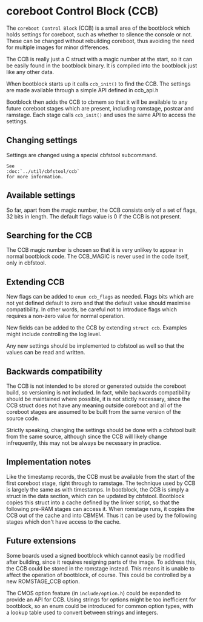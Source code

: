 # coreboot Control Block (CCB)

The `coreboot Control Block` (CCB) is a small area of the bootblock which holds
settings for coreboot, such as whether to silence the console or not. These can
be changed without rebuilding coreboot, thus avoiding the need for multiple
images for minor differences.

The CCB is really just a C struct with a magic number at the start, so it can
be easily found in the bootblock binary. It is compiled into the bootblock
just like any other data.

When bootblock starts up it calls `ccb_init()` to find the CCB. The settings are
made available through a simple API defined in ccb_api.h

Bootblock then adds the CCB to cbmem so that it will be available to any future
coreboot stages which are present, including romstage, postcar and ramstage.
Each stage calls `ccb_init()` and uses the same API to access the settings.

## Changing settings

Settings are changed using a special cbfstool subcommand.

```eval_rst
See
:doc:`../util/cbfstool/ccb`
for more information.
```

## Available settings

So far, apart from the magic number, the CCB consists only of a set of flags,
32 bits in length. The default flags value is 0 if the CCB is not present.

## Searching for the CCB

The CCB magic number is chosen so that it is very unlikey to appear in normal
bootblock code. The CCB_MAGIC is never used in the code itself, only in
cbfstool.

## Extending CCB

New flags can be added to `enum ccb_flags` as needed. Flags bits which are not
yet defined default to zero and that the default value should maximise
compatibility. In other words, be careful not to introduce flags which requires
a non-zero value for normal operation.

New fields can be added to the CCB by extending `struct ccb`. Examples might
include controlling the log level.

Any new settings should be implemented  to cbfstool as well so that the values
can be read and written.

## Backwards compatibility

The CCB is not intended to be stored or generated outside the coreboot build,
so versioning is not included. In fact, while backwards compatibility should be
maintained where possible, it is not stictly necessary, since the CCB struct
does not have any meaning outside coreboot and all of the coreboot stages are
assumed to be built from the same version of the source code.

Strictly speaking, changing the settings should be done with a cbfstool built
from the same source, although since the CCB will likely change infrequently,
this may not be always be necessary in practice.

## Implementation notes

Like the timestamp records, the CCB must be available from the start of the
first coreboot stage, right through to ramstage. The technique used by CCB is
largely the same as with timestamps. In bootblock, the CCB is simply a struct
in the data section, which can be updated by cbfstool. Bootblock copies this
struct into a cache defined by the linker script, so that the following pre-RAM
stages can access it. When romstage runs, it copies the CCB out of the cache
and into CBMEM. Thus it can be used by the following stages which don't have
access to the cache.


## Future extensions

Some boards used a signed bootblock which cannot easily be modified after
building, since it requires resigning parts of the image. To address this, the
CCB could be stored in the romstage instead. This means it is unable to affect
the operation of bootblock, of course. This could be controlled by a new
ROMSTAGE_CCB option.

The CMOS option feature (in `include/option.h`) could be expanded to provide an
API for CCB. Using strings for options might be too inefficient for bootblock,
so an enum could be introduced for common option types, with a lookup table used
to convert between strings and integers.
